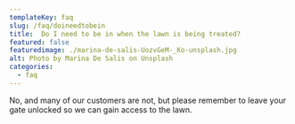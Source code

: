 ```yaml
---
templateKey: faq
slug: /faq/doineedtobein
title:  Do I need to be in when the lawn is being treated?
featured: false
featuredimage: ./marina-de-salis-UozvGeM-_Ko-unsplash.jpg
alt: Photo by Marina De Salis on Unsplash
categories:
  - faq
---
```


No, and many of our customers are not, but please remember to leave your gate unlocked so we can gain access to the lawn.